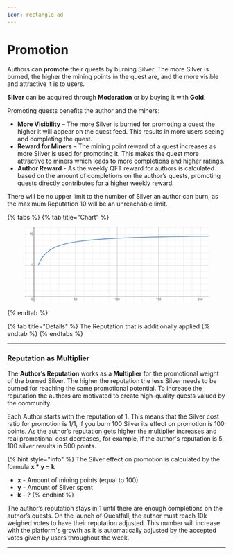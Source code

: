 ```yaml
---
icon: rectangle-ad
---
```


# Promotion

Authors can **promote** their quests by burning Silver. The more Silver is burned, the higher the mining points in the quest are, and the more visible and attractive it is to users. 

**Silver** can be acquired through **Moderation** or by buying it with **Gold**.

Promoting quests benefits the author and the miners:
* **More Visibility** – The more Silver is burned for promoting a quest the higher it will appear on the quest feed. This results in more users seeing and completing the quest.
* **Reward for Miners** – The mining point reward of a quest increases as more Silver is used for promoting it. This makes the quest more attractive to miners which leads to more completions and higher ratings.
* **Author Reward** - As the weekly QFT reward for authors is calculated based on the amount of completions on the author’s quests, promoting quests directly contributes for a higher weekly reward.

There will be no upper limit to the number of Silver an author can burn, as the maximum Reputation 10 will be an unreachable limit.

{% tabs %}
{% tab title="Chart" %}
<figure><img src="../.gitbook/assets/image (7).png" alt=""><figcaption></figcaption></figure>
{% endtab %}

{% tab title="Details" %}
The Reputation that is additionally applied&#x20;
{% endtab %}
{% endtabs %}

***

### Reputation as Multiplier

The **Author’s Reputation** works as a **Multiplier** for the promotional weight of the burned Silver. The higher the reputation the less Silver needs to be burned for reaching the same promotional potential. To increase the reputation the authors are motivated to create high-quality quests valued by the community.

Each Author starts with the reputation of 1. This means that the Silver cost ratio for promotion is 1/1, if you burn 100 Silver its effect on promotion is 100 points. As the author’s reputation gets higher the multiplier increases and real promotional cost decreases, for example, if the author's reputation is 5, 100 silver results in 500 points.

{% hint style="info" %}
The Silver effect on promotion is calculated by the formula **x * y = k**
* **x** - Amount of mining points (equal to 100)
* **y** - Amount of Silver spent
* **k** - ?
{% endhint %}

The author’s reputation stays in 1 until there are enough completions on the author’s quests. On the launch of Questfall, the author must reach 10k weighed votes to have their reputation adjusted. This number will increase with the platform's growth as it is automatically adjusted by the accepted votes given by users throughout the week.

***